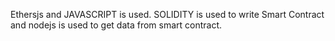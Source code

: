 Ethersjs and JAVASCRIPT is used.
SOLIDITY is used to write Smart Contract and nodejs is used to get data from smart contract.
